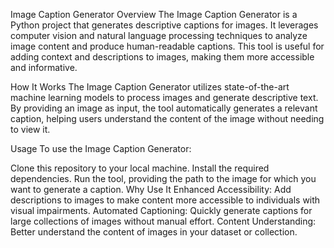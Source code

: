 Image Caption Generator
Overview
The Image Caption Generator is a Python project that generates descriptive captions for images. It leverages computer vision and natural language processing techniques to analyze image content and produce human-readable captions. This tool is useful for adding context and descriptions to images, making them more accessible and informative.

How It Works
The Image Caption Generator utilizes state-of-the-art machine learning models to process images and generate descriptive text. By providing an image as input, the tool automatically generates a relevant caption, helping users understand the content of the image without needing to view it.

Usage
To use the Image Caption Generator:

Clone this repository to your local machine.
Install the required dependencies.
Run the tool, providing the path to the image for which you want to generate a caption.
Why Use It
Enhanced Accessibility: Add descriptions to images to make content more accessible to individuals with visual impairments.
Automated Captioning: Quickly generate captions for large collections of images without manual effort.
Content Understanding: Better understand the content of images in your dataset or collection.